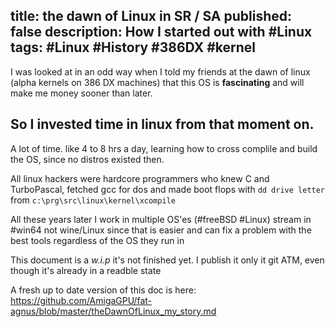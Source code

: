 title: the dawn of Linux in SR / SA 
published: false
description: How I started out with #Linux
tags: #Linux #History #386DX #kernel
--

I was looked at in an odd way when I told my friends at the dawn of linux (alpha kernels on 386 DX machines) that this OS is **fascinating** and will make me money sooner than later.

## So I invested time in linux from that moment on.

A lot of time. like 4 to 8 hrs a day, learning how to cross complile and build the OS, since no distros existed then.

All linux hackers were hardcore programmers who knew C and TurboPascal, fetched gcc for dos and made boot flops with `dd drive letter` from `c:\prg\src\linux\kernel\xcompile`

All these years later I work in multiple OS'es (#freeBSD #Linux) stream in #win64 not wine/Linux since that is easier and can fix a problem with the best tools regardless of the OS they run in


This document is a _w.i.p_ it's not finished yet. I publish it only it git ATM, even though it's already in a readble state


A fresh up to date version of this doc is here: <https://github.com/AmigaGPU/fat-agnus/blob/master/theDawnOfLinux_my_story.md>